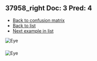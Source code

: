 ## 37958_right Doc: 3 Pred: 4
- [Back to confusion matrix](https://github.com/juliandewit/kaggle_retinopathy/blob/master/matrix.md)
- [Back to list](https://github.com/juliandewit/kaggle_retinopathy/blob/master/lists/34/list.md)
- [Next example in list](https://github.com/juliandewit/kaggle_retinopathy/blob/master/lists/34/38/38694_left.md)

![Eye](https://retinopaty.blob.core.windows.net/size1024/37958_right_3.jpeg)

### 

![Eye]()
